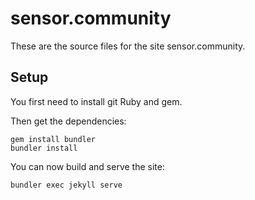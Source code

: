 # sensor.community

These are the source files for the site sensor.community.

## Setup

You first need to install git Ruby and gem.

Then get the dependencies:
```
gem install bundler
bundler install
```

You can now build and serve the site:
```
bundler exec jekyll serve
```

